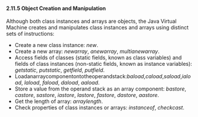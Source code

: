 #### **2.11.5 Object Creation and Manipulation** 

Although both class instances and arrays are objects, the Java Virtual Machine creates and manipulates class instances and arrays using distinct sets of instructions: 

- Create a new class instance: *new*. 
- Create a new array: *newarray*, *anewarray*, *multianewarray*. 
- Access fields of classes (static fields, known as class variables) and fields of class instances (non-static fields, known as instance variables): *getstatic*, *putstatic*, *getfield*, *putfield*. 
- Loadanarraycomponentontotheoperandstack:*baload*,*caload*,*saload*,*iaload*, *laload*, *faload*, *daload*, *aaload*. 
- Store a value from the operand stack as an array component: *bastore*, *castore*, *sastore*, *iastore*, *lastore*, *fastore*, *dastore*, *aastore*. 
- Get the length of array: *arraylength*. 
- Check properties of class instances or arrays: *instanceof*, *checkcast*. 

